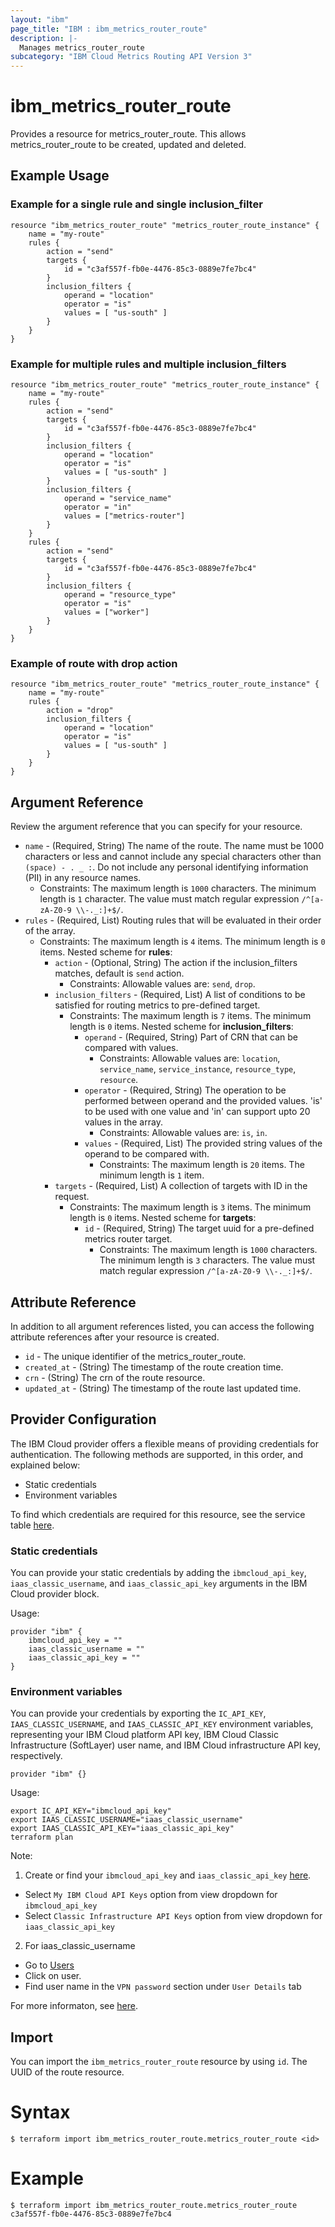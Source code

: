 ```yaml
---
layout: "ibm"
page_title: "IBM : ibm_metrics_router_route"
description: |-
  Manages metrics_router_route
subcategory: "IBM Cloud Metrics Routing API Version 3"
---
```


# ibm_metrics_router_route

Provides a resource for metrics_router_route. This allows metrics_router_route to be created, updated and deleted.

## Example Usage

### Example for a single rule and single inclusion_filter

```hcl
resource "ibm_metrics_router_route" "metrics_router_route_instance" {
	name = "my-route"
	rules {
		action = "send"
		targets {
			id = "c3af557f-fb0e-4476-85c3-0889e7fe7bc4"
		}
		inclusion_filters {
			operand = "location"
			operator = "is"
			values = [ "us-south" ]
		}
  	}
}
```

### Example for multiple rules and multiple inclusion_filters

```hcl
resource "ibm_metrics_router_route" "metrics_router_route_instance" {
	name = "my-route"
	rules {
		action = "send"
		targets {
			id = "c3af557f-fb0e-4476-85c3-0889e7fe7bc4"
		}
		inclusion_filters {
			operand = "location"
			operator = "is"
			values = [ "us-south" ]
		}
		inclusion_filters {
			operand = "service_name"
			operator = "in"
			values = ["metrics-router"]
		}
  	}
	rules {
		action = "send"
		targets {
			id = "c3af557f-fb0e-4476-85c3-0889e7fe7bc4"
		}
		inclusion_filters {
			operand = "resource_type"
			operator = "is"
			values = ["worker"]
		}
  	}
}
```

### Example of route with drop action

```hcl
resource "ibm_metrics_router_route" "metrics_router_route_instance" {
	name = "my-route"
	rules {
		action = "drop"
		inclusion_filters {
			operand = "location"
			operator = "is"
			values = [ "us-south" ]
		}
	}
}
```

## Argument Reference

Review the argument reference that you can specify for your resource.

* `name` - (Required, String) The name of the route. The name must be 1000 characters or less and cannot include any special characters other than `(space) - . _ :`. Do not include any personal identifying information (PII) in any resource names.
  * Constraints: The maximum length is `1000` characters. The minimum length is `1` character. The value must match regular expression `/^[a-zA-Z0-9 \\-._:]+$/`.
* `rules` - (Required, List) Routing rules that will be evaluated in their order of the array.
  * Constraints: The maximum length is `4` items. The minimum length is `0` items.
Nested scheme for **rules**:
	* `action` - (Optional, String) The action if the inclusion_filters matches, default is `send` action.
	  * Constraints: Allowable values are: `send`, `drop`.
	* `inclusion_filters` - (Required, List) A list of conditions to be satisfied for routing metrics to pre-defined target.
	  * Constraints: The maximum length is `7` items. The minimum length is `0` items.
	Nested scheme for **inclusion_filters**:
		* `operand` - (Required, String) Part of CRN that can be compared with values.
		  * Constraints: Allowable values are: `location`, `service_name`, `service_instance`, `resource_type`, `resource`.
		* `operator` - (Required, String) The operation to be performed between operand and the provided values. 'is' to be used with one value and 'in' can support upto 20 values in the array.
		  * Constraints: Allowable values are: `is`, `in`.
		* `values` - (Required, List) The provided string values of the operand to be compared with.
		  * Constraints: The maximum length is `20` items. The minimum length is `1` item.
	* `targets` - (Required, List) A collection of targets with ID in the request.
	  * Constraints: The maximum length is `3` items. The minimum length is `0` items.
	Nested scheme for **targets**:
		* `id` - (Required, String) The target uuid for a pre-defined metrics router target.
		  * Constraints: The maximum length is `1000` characters. The minimum length is `3` characters. The value must match regular expression `/^[a-zA-Z0-9 \\-._:]+$/`.

## Attribute Reference

In addition to all argument references listed, you can access the following attribute references after your resource is created.

* `id` - The unique identifier of the metrics_router_route.
* `created_at` - (String) The timestamp of the route creation time.
* `crn` - (String) The crn of the route resource.
* `updated_at` - (String) The timestamp of the route last updated time.

## Provider Configuration

The IBM Cloud provider offers a flexible means of providing credentials for authentication. The following methods are supported, in this order, and explained below:

- Static credentials
- Environment variables

To find which credentials are required for this resource, see the service table [here](https://cloud.ibm.com/docs/ibm-cloud-provider-for-terraform?topic=ibm-cloud-provider-for-terraform-provider-reference#required-parameters).

### Static credentials

You can provide your static credentials by adding the `ibmcloud_api_key`, `iaas_classic_username`, and `iaas_classic_api_key` arguments in the IBM Cloud provider block.

Usage:
```
provider "ibm" {
    ibmcloud_api_key = ""
    iaas_classic_username = ""
    iaas_classic_api_key = ""
}
```

### Environment variables

You can provide your credentials by exporting the `IC_API_KEY`, `IAAS_CLASSIC_USERNAME`, and `IAAS_CLASSIC_API_KEY` environment variables, representing your IBM Cloud platform API key, IBM Cloud Classic Infrastructure (SoftLayer) user name, and IBM Cloud infrastructure API key, respectively.

```
provider "ibm" {}
```

Usage:
```
export IC_API_KEY="ibmcloud_api_key"
export IAAS_CLASSIC_USERNAME="iaas_classic_username"
export IAAS_CLASSIC_API_KEY="iaas_classic_api_key"
terraform plan
```

Note:

1. Create or find your `ibmcloud_api_key` and `iaas_classic_api_key` [here](https://cloud.ibm.com/iam/apikeys).
  - Select `My IBM Cloud API Keys` option from view dropdown for `ibmcloud_api_key`
  - Select `Classic Infrastructure API Keys` option from view dropdown for `iaas_classic_api_key`
2. For iaas_classic_username
  - Go to [Users](https://cloud.ibm.com/iam/users)
  - Click on user.
  - Find user name in the `VPN password` section under `User Details` tab

For more informaton, see [here](https://registry.terraform.io/providers/IBM-Cloud/ibm/latest/docs#authentication).

## Import

You can import the `ibm_metrics_router_route` resource by using `id`. The UUID of the route resource.

# Syntax
```
$ terraform import ibm_metrics_router_route.metrics_router_route <id>
```

# Example
```
$ terraform import ibm_metrics_router_route.metrics_router_route c3af557f-fb0e-4476-85c3-0889e7fe7bc4
```
